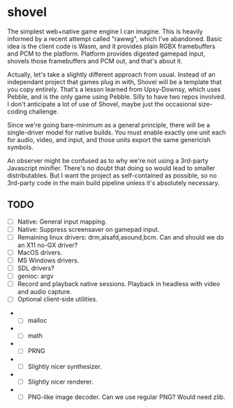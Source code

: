 # shovel

The simplest web+native game engine I can imagine.
This is heavily informed by a recent attempt called "rawwg", which I've abandoned.
Basic idea is the client code is Wasm, and it provides plain RGBX framebuffers and PCM to the platform.
Platform provides digested gamepad input, shovels those framebuffers and PCM out, and that's about it.

Actually, let's take a slightly different approach from usual.
Instead of an independant project that games plug in with, Shovel will be a template that you copy entirely.
That's a lesson learned from Upsy-Downsy, which uses Pebble, and is the only game using Pebble. Silly to have two repos involved.
I don't anticipate a lot of use of Shovel, maybe just the occasional size-coding challenge.

Since we're going bare-minimum as a general principle, there will be a single-driver model for native builds.
You must enable exactly one unit each for audio, video, and input, and those units export the same genericish symbols.

An observer might be confused as to why we're not using a 3rd-party Javascript minifier.
There's no doubt that doing so would lead to smaller distributables.
But I want the project as self-contained as possible, so no 3rd-party code in the main build pipeline unless it's absolutely necessary.

## TODO

 - [ ] Native: General input mapping.
 - [ ] Native: Suppress screensaver on gamepad input.
 - [ ] Remaining linux drivers: drm,alsafd,asound,bcm. Can and should we do an X11 no-GX driver?
 - [ ] MacOS drivers.
 - [ ] MS Windows drivers.
 - [ ] SDL drivers?
 - [ ] genioc: argv
 - [ ] Record and playback native sessions. Playback in headless with video and audio capture.
 - [ ] Optional client-side utilities.
 - - [ ] malloc
 - - [ ] math
 - - [ ] PRNG
 - - [ ] Slightly nicer synthesizer.
 - - [ ] Slightly nicer renderer.
 - - [ ] PNG-like image decoder. Can we use regular PNG? Would need zlib.
